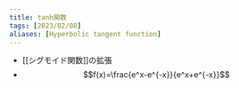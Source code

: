 ```yaml
---
title: tanh関数
tags: [2023/02/08]
aliases: [Hyperbolic tangent function]
---
```


- [[シグモイド関数]]の拡張
- $$f(x)=\frac{e^x-e^{-x}}{e^x+e^{-x}}$$